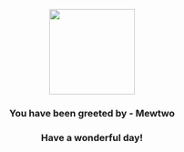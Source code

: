 <p align="center">
    <img src="https://raw.githubusercontent.com/PokeAPI/sprites/master/sprites/pokemon/150.png" width="150" height="150">
</p>
<h3 align="center">You have been greeted by - <b>Mewtwo</b></h3>
<h3 align="center">Have a wonderful day!</h3>
